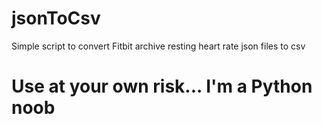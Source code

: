 # jsonToCsv

Simple script to convert Fitbit archive resting heart rate json files to csv

# Use at your own risk... I'm a Python noob
